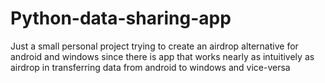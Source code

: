 # Python-data-sharing-app
Just a small personal project trying to create an airdrop alternative for android and windows since there is app that works nearly as intuitively as airdrop in transferring data from android to windows and vice-versa

